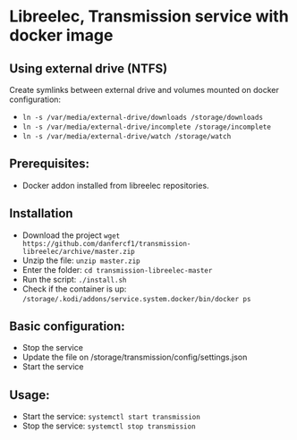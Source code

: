 # Libreelec, Transmission service with docker image 
## Using external drive (NTFS)
Create symlinks between external drive and volumes mounted on docker configuration:
*   `ln -s /var/media/external-drive/downloads /storage/downloads`
*   `ln -s /var/media/external-drive/incomplete /storage/incomplete`
*   `ln -s /var/media/external-drive/watch /storage/watch`

## Prerequisites:
*   Docker addon installed from libreelec repositories.

## Installation

*   Download the project `wget https://github.com/danfercf1/transmission-libreelec/archive/master.zip`
*   Unzip the file: `unzip master.zip`
*   Enter the folder: `cd transmission-libreelec-master`
*   Run the script: `./install.sh`
*   Check if the container is up: `/storage/.kodi/addons/service.system.docker/bin/docker ps`

## Basic configuration:
*   Stop the service
*   Update the file on /storage/transmission/config/settings.json
*   Start the service

## Usage:
*   Start the service: `systemctl start transmission`
*   Stop the service: `systemctl stop transmission`
